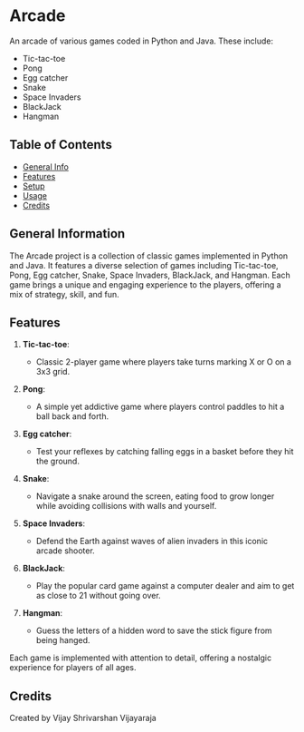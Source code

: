 # Arcade
An arcade of various games coded in Python and Java. These include:

* Tic-tac-toe
* Pong
* Egg catcher
* Snake
* Space Invaders
* BlackJack
* Hangman

## Table of Contents
* [General Info](#general-information)
* [Features](#features)
* [Setup](#setup)
* [Usage](#usage)
* [Credits](#credits)


## General Information
The Arcade project is a collection of classic games implemented in Python and Java. It features a diverse selection of games including Tic-tac-toe, Pong, Egg catcher, Snake, Space Invaders, BlackJack, and Hangman. Each game brings a unique and engaging experience to the players, offering a mix of strategy, skill, and fun.


## Features

1. **Tic-tac-toe**:
   - Classic 2-player game where players take turns marking X or O on a 3x3 grid.

2. **Pong**:
   - A simple yet addictive game where players control paddles to hit a ball back and forth.

3. **Egg catcher**:
   - Test your reflexes by catching falling eggs in a basket before they hit the ground.

4. **Snake**:
   - Navigate a snake around the screen, eating food to grow longer while avoiding collisions with walls and yourself.

5. **Space Invaders**:
   - Defend the Earth against waves of alien invaders in this iconic arcade shooter.

6. **BlackJack**:
   - Play the popular card game against a computer dealer and aim to get as close to 21 without going over.

7. **Hangman**:
   - Guess the letters of a hidden word to save the stick figure from being hanged.

Each game is implemented with attention to detail, offering a nostalgic experience for players of all ages.


## Credits
Created by Vijay Shrivarshan Vijayaraja  
